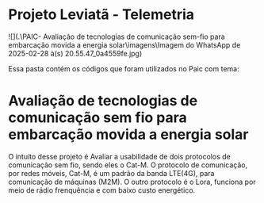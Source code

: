 # Projeto Leviatã - Telemetria
![](.\PAIC- Avaliação de tecnologias de comunicação sem-fio para embarcação movida a energia solar\imagens\Imagem do WhatsApp de 2025-02-28 à(s) 20.55.47_0a4559fe.jpg)

Essa pasta contém os códigos que foram utilizados no Paic com tema:

# Avaliação de tecnologias de comunicação sem fio para embarcação movida a energia solar

O intuito desse projeto é Avaliar a usabilidade de dois protocolos de comunicação sem fio, sendo eles o Cat-M.
    O protocolo de comunicação, por redes móveis, Cat-M, é um padrão da banda LTE(4G), para comunicação de máquinas (M2M).
O outro protocolo é o Lora, funciona por meio de rádio frenquência e com baixo custo energético. 
